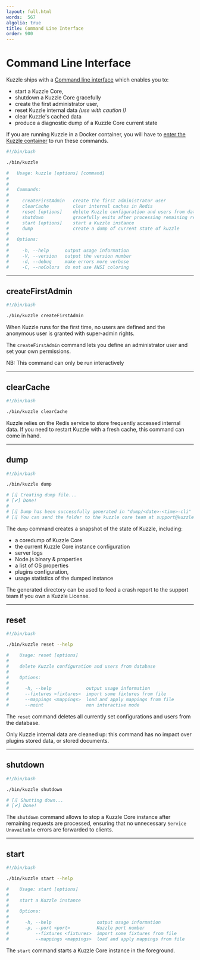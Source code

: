 ```yaml
---
layout: full.html
words:  567
algolia: true
title: Command Line Interface
order: 900
---
```

# Command Line Interface

Kuzzle ships with a [Command line interface](https://en.wikipedia.org/wiki/Command-line_interface) which enables you to:

* start a Kuzzle Core,
* shutdown a Kuzzle Core gracefully
* create the first administrator user,
* reset Kuzzle internal data _(use with caution !)_
* clear Kuzzle's cached data
* produce a diagnostic dump of a Kuzzle Core current state

<aside class="warning">
If you are running Kuzzle in a Docker container, you will have to <a href="https://docs.docker.com/engine/reference/commandline/exec/">enter the Kuzzle container</a> to run these commands.
</aside>

```bash
#!/bin/bash

./bin/kuzzle

#   Usage: kuzzle [options] [command]
#
#
#   Commands:
#
#     createFirstAdmin   create the first administrator user
#     clearCache         clear internal caches in Redis
#     reset [options]    delete Kuzzle configuration and users from database
#     shutdown           gracefully exits after processing remaining requests
#     start [options]    start a Kuzzle instance
#     dump               create a dump of current state of kuzzle
#
#   Options:
#
#     -h, --help      output usage information
#     -V, --version   output the version number
#     -d, --debug     make errors more verbose
#     -C, --noColors  do not use ANSI coloring
```

---

## createFirstAdmin

```bash
#!/bin/bash

./bin/kuzzle createFirstAdmin
```

When Kuzzle runs for the first time, no users are defined and the anonymous user is granted with super-admin rights.

The `createFirstAdmin` command lets you define an administrator user and set your own permissions.

<aside class="notice">NB: This command can only be run interactively</aside>

---

## clearCache

```bash
#!/bin/bash

./bin/kuzzle clearCache
```

Kuzzle relies on the Redis service to store frequently accessed internal data. If you need to restart Kuzzle with a fresh cache, this command can come in hand.

---

## dump

```bash
#!/bin/bash

./bin/kuzzle dump

# [ℹ] Creating dump file...
# [✔] Done!
#
# [ℹ] Dump has been successfully generated in "dump/<date>-<time>-cli" folder
# [ℹ] You can send the folder to the kuzzle core team at support@kuzzle.io
```

The `dump` command creates a snapshot of the state of Kuzzle, including:

* a coredump of Kuzzle Core
* the current Kuzzle Core instance configuration
* server logs
* Node.js binary & properties
* a list of OS properties
* plugins configuration,
* usage statistics of the dumped instance

The generated directory can be used to feed a crash report to the support team if you own a Kuzzle License.

---

## reset

```bash
#!/bin/bash

./bin/kuzzle reset --help

#    Usage: reset [options]
#
#    delete Kuzzle configuration and users from database
#
#    Options:
#
#      -h, --help             output usage information
#      --fixtures <fixtures>  import some fixtures from file
#      --mappings <mappings>  load and apply mappings from file
#      --noint                non interactive mode
```

The `reset` command deletes all currently set configurations and users from the database.

Only Kuzzle internal data are cleaned up: this command has no impact over plugins stored data, or stored documents.

---

## shutdown

```bash
#!/bin/bash

./bin/kuzzle shutdown

# [ℹ] Shutting down...
# [✔] Done!
```

The `shutdown` command allows to stop a Kuzzle Core instance after remaining requests are processed, ensuring that no unnecessary `Service Unavailable` errors are forwarded to clients.

---

## start

```bash
#!/bin/bash

./bin/kuzzle start --help

#    Usage: start [options]
#
#    start a Kuzzle instance
#
#    Options:
#
#      -h, --help                 output usage information
#      -p, --port <port>          Kuzzle port number
#          --fixtures <fixtures>  import some fixtures from file
#          --mappings <mappings>  load and apply mappings from file
```

The `start` command starts a Kuzzle Core instance in the foreground.
